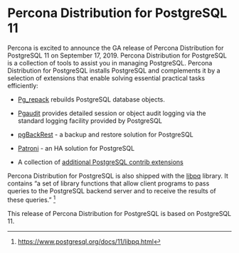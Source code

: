 # Percona Distribution for PostgreSQL 11

Percona is excited to announce the GA release of Percona Distribution for PostgreSQL 11 on September 17, 2019.
Percona Distribution for PostgreSQL is a collection of tools to assist you in managing PostgreSQL. Percona Distribution for PostgreSQL
installs PostgreSQL and complements it by a selection of extensions that
enable solving essential practical tasks efficiently:


* [Pg_repack](https://github.com/reorg/pg_repack) rebuilds PostgreSQL
database objects.


* [Pgaudit](https://www.pgaudit.org/) provides detailed session or object
audit logging via the standard logging facility provided by PostgreSQL


* [pgBackRest](https://pgbackrest.org/) - a backup and restore solution for
PostgreSQL


* [Patroni](https://patroni.readthedocs.io/en/latest/) - an HA solution for
PostgreSQL


* A collection of [additional PostgreSQL contrib extensions](https://www.postgresql.org/docs/11/contrib.html)

Percona Distribution for PostgreSQL is also shipped with the [libpq](https://www.postgresql.org/docs/11/libpq.html) library. It contains “a set of
library functions that allow client programs to pass queries to the PostgreSQL
backend server and to receive the results of these queries.” [^1]

This release of Percona Distribution for PostgreSQL is based on PostgreSQL 11.

[^1]: https://www.postgresql.org/docs/11/libpq.html
